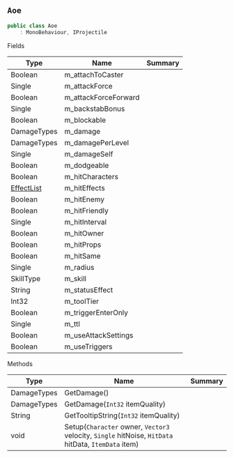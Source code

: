 ## `Aoe`

```csharp
public class Aoe
    : MonoBehaviour, IProjectile

```

Fields

| Type | Name | Summary | 
| --- | --- | --- | 
| Boolean | m_attachToCaster |  | 
| Single | m_attackForce |  | 
| Boolean | m_attackForceForward |  | 
| Single | m_backstabBonus |  | 
| Boolean | m_blockable |  | 
| DamageTypes | m_damage |  | 
| DamageTypes | m_damagePerLevel |  | 
| Single | m_damageSelf |  | 
| Boolean | m_dodgeable |  | 
| Boolean | m_hitCharacters |  | 
| [EffectList](./EffectList.md) | m_hitEffects |  | 
| Boolean | m_hitEnemy |  | 
| Boolean | m_hitFriendly |  | 
| Single | m_hitInterval |  | 
| Boolean | m_hitOwner |  | 
| Boolean | m_hitProps |  | 
| Boolean | m_hitSame |  | 
| Single | m_radius |  | 
| SkillType | m_skill |  | 
| String | m_statusEffect |  | 
| Int32 | m_toolTier |  | 
| Boolean | m_triggerEnterOnly |  | 
| Single | m_ttl |  | 
| Boolean | m_useAttackSettings |  | 
| Boolean | m_useTriggers |  | 


Methods

| Type | Name | Summary | 
| --- | --- | --- | 
| DamageTypes | GetDamage() |  | 
| DamageTypes | GetDamage(`Int32` itemQuality) |  | 
| String | GetTooltipString(`Int32` itemQuality) |  | 
| void | Setup(`Character` owner, `Vector3` velocity, `Single` hitNoise, `HitData` hitData, `ItemData` item) |  | 


